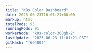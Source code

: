 ```yaml
---
title: "K0s Color Dashboard"
date: 2025-06-23T16:01:21+00:00
markup: html
totalPods: 95
runningPods: 91
workerNode: "k0s-color-300gb-2"
lastUpdate: "2025-06-23 11:01:21 CST"
gitHash: "f6e480f"
---
```


<!-- This content is dynamically updated by the DashboardUpdater Operator -->
<!-- The dashboard UI is rendered by Hugo templates and CSS/JS files -->
